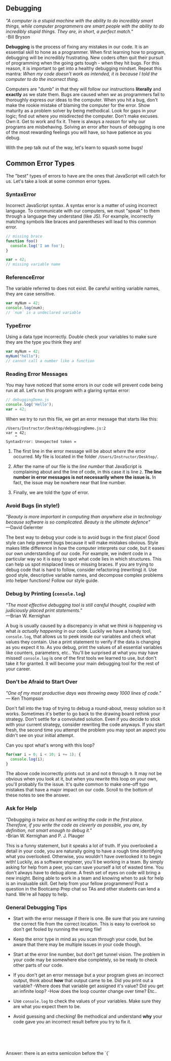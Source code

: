 ## Debugging

 *"A computer is a stupid machine with the ability to do incredibly smart things, while computer programmers are smart people with the ability to do incredibly stupid things. They are, in short, a perfect match."*
</br>
 -Bill Bryson

**Debugging** is the process of fixing any mistakes in our code. It is an essential skill to hone as a programmer.
When first learning how to program, debugging will be incredibly frustrating. New coders often quit their pursuit of programming
when the going gets tough - when they hit bugs. For this reason, it is important to get into a healthy debugging mindset.
Repeat this mantra: *When my code doesn't work as intended, it is because I told the computer to do the incorrect thing.*

Computers are "dumb" in that they will follow our instructions **literally** and **exactly** as we state them. Bugs are caused
when *we* as programmers fail to thoroughly express *our* ideas to the computer. When you hit a bug, don't make the rookie
mistake of blaming the computer for the error. Show maturity as a problem solver by being methodical. Look for gaps in *your*
logic; find out where *you* misdirected the computer. Don't make excuses. Own it. Get to work and fix it. There is always a
*reason* for why our programs are misbehaving. Solving an error after hours of debugging is one of the most rewarding feelings you will
have, so have patience as you debug.

With the pep talk out of the way, let's learn to squash some bugs!

## Common Error Types

The "best" types of errors to have are the ones that JavaScript will catch for us. Let's take a look at some common error types.

### SyntaxError

Incorrect JavaScript syntax. A syntax error is a matter of using incorrect language. To
communicate with our computers, we must "speak" to them through a language they
understand (like JS). For example, incorrectly matching symbols like braces and parentheses will
lead to this common error.

```js
// missing brace
function foo()
  console.log('I am foo');
}
```

```js
var = 42;
// missing variable name
```

### ReferenceError

The variable referred to does not exist. Be careful writing variable names,
they are case sensitive.

```js
var myNum = 42;
console.log(num);
// `num` is a undeclared variable
```

### TypeError

Using a data type incorrectly. Double check your variables to make sure they are
the type you think they are!

```js
var myNum = 42;
myNum("hello");
// cannot call a number like a function
```

### Reading Error Messages

You may have noticed that some errors in our code will prevent code being run at
all. Let's run this program with a glaring syntax error:

```js
// debuggingDemo.js
console.log('Hello');
var = 42;
```

When we try to run this file, we get an error message that starts like this:

```
/Users/Instructor/Desktop/debuggingDemo.js:2
var = 42;
    ^
SyntaxError: Unexpected token =
```

1. The first line in the error message will be about *where* the error occurred. My file
is located in the folder `/Users/Instructor/Desktop/`.

2. After the name of
our file is the *line number* that JavaScript is complaining about and the line of code, in this
case it is line `2`. **The line number in error messages is not necessarily where the issue is.** In fact, the issue may be nowhere near that line number.

3. Finally, we are told the *type* of error.


### Avoid Bugs (in style!)

*"Beauty is more important in computing than anywhere else in technology because software is so complicated. Beauty is the ultimate defence"*
</br>
—David Gelernter

The best way to debug your code is to avoid bugs in the first place! Good style
can help prevent bugs because it will make mistakes obvious. Style makes little difference
in how the computer interprets our code, but it eases our own understanding of our code.
For example, we indent code in a particular way so it is easy to spot what code lies in which
structures. This can help us spot misplaced lines or missing braces. If you are trying to debug
code that is hard to follow, consider refactoring (rewriting) it. Use good style, descriptive
variable names, and decompose complex problems into helper functions! Follow our style guide.

### Debug by Printing (`console.log`)

*"The most effective debugging tool is still careful thought, coupled with judiciously
placed print statements."*
</br>
—Brian W. Kernighan

A bug is usually caused by a discrepancy in what we *think is happening* vs what
*is actually happening* in our code. Luckily we have a handy tool, `console.log`,
that allows us to peek inside our variables and check what values they contain. Use a print statement to verify if
the data is changing as you expect it to. As you debug, print the values of all essential variables like counters, parameters,
etc.. You'll be surprised at what you may have missed! `console.log` is one of the first
tools we learned to use, but don't take it for granted. It will become your main debugging tool for the rest of your career.

### Don't be Afraid to Start Over

*"One of my most productive days was throwing away 1000 lines of code."*
</br>
— Ken Thompson


Don't fall into the trap of trying to debug a round-about, messy solution so it works.
Sometimes it's better to go back to the drawing board rethink your strategy. Don't
settle for a convoluted solution.
Even if you decide to stick with your current strategy, consider rewriting the code
anyways. If you start fresh, the second time you attempt the problem you may spot an
aspect you didn't see on your initial attempt.

Can you spot what's wrong with this loop?

```js
for(var i = 0; i < 10; i += 1); {
  console.log(i);
}
```

The above code incorrectly prints out `10` and not `0` through `9`.
It may not be obvious when you look at it, but when you rewrite this loop on your
own, you'll probably fix the issue. It's quite common to make one-off typo mistakes that have a major impact on our code.
Scroll to the bottom of these notes to see the answer.

### Ask for Help

*"Debugging is twice as hard as writing the code in the first place. Therefore, if you write the code as cleverly as possible,
you are, by definition, not smart enough to debug it."*
</br>
-Brian W. Kernighan and P. J. Plauger

This is a funny statement, but it speaks a lot of truth. If you overlooked a detail in your code, you are naturally going to have
a rough time identifying what you overlooked. Otherwise, you wouldn't have overlooked it to begin with! Luckily, as a software
engineer, you'll be working in a team. By simply asking for help from a peer, you can save yourself a lot of wasted time. You
don't always have to debug alone. A fresh set of eyes on code will bring a new insight. Being able to work in a team and knowing
when to ask for help is an invaluable skill. Get help from your fellow programmers! Post a question in the Bootcamp Prep chat so
TAs and other students can lend a hand. We're all happy to help.

### General Debugging Tips

+ Start with the error message if there is one. Be sure that you are running the
correct file from the correct location. This is easy to overlook so don't get
fooled by running the wrong file!

+ Keep the error type in mind as you scan through your code, but be aware that there
may be multiple issues in your code though.

+ Start at the error line number, but don't get tunnel vision. The problem in your
code may be somewhere else completely, so be ready to check other parts of our code.

+ If you don't get an error message but a your program gives an incorrect output,
think about **how** that output came to be. Did you print out a variable? -Where does
that variable get assigned it's value? Did you get an infinite loop? -How does the
loop counter change over time? Etc..

+ Use `console.log` to check the values of your variables. Make sure they are what
you expect them to be.

+ Avoid guessing and checking! Be methodical and understand **why** your code gave
you an incorrect result before you try to fix it.

</br>
</br>
</br>
</br>
Answer: there is an extra semicolon before the `{`
